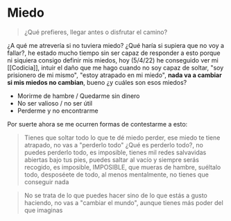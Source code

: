 # Miedo
> ¿Qué prefieres, llegar antes o disfrutar el camino?

¿A qué me atrevería si no tuviera miedo? ¿Qué haría si supiera que no voy a fallar?, he estado mucho tiempo sin ser capaz de responder a esto porque ni siquiera consigo definir mis miedos, hoy (5/4/22) he conseguido ver mi [[Codicia]], intuir el daño que me hago cuando no soy capaz de soltar, "soy prisionero de mi mismo", "estoy atrapado en mi miedo", **nada va a cambiar si mis miedos no cambian**, bueno ¿y cuáles son esos miedos? 

- Morirme de hambre / Quedarme sin dinero
- No ser valioso / no ser útil
- Perderme y no encontrarme

Por suerte ahora se me ocurren formas de contestarme a esto:

> Tienes que soltar todo lo que te dé miedo perder, ese miedo te tiene atrapado, no vas a "perderlo todo" ¿Qué es perderlo todo?, no puedes perderlo todo, es imposible, tienes mil redes salvavidas abiertas bajo tus pies, puedes saltar al vacío y siempre serás recogido, es imposible, IMPOSIBLE, que mueras de hambre, suéltalo todo, desposéete de todo, al menos mentalmente, no tienes que conseguir nada

> No se trata de lo que puedes hacer sino de lo que estás a gusto haciendo, no vas a "cambiar el mundo", aunque tienes más poder del que imaginas



